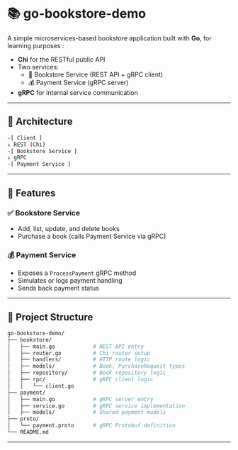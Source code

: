 # 📚 go-bookstore-demo

A simple microservices-based bookstore application built with **Go**, for learning purposes :

- **Chi** for the RESTful public API
- Two services:
  - 📘 Bookstore Service (REST API + gRPC client)
  - 💰 Payment Service (gRPC server)
- **gRPC** for internal service communication

---

## 🧱 Architecture

```bash
-[ Client ]
↓ REST (Chi)
-[ Bookstore Service ]
↓ gRPC
-[ Payment Service ]
```

---

## 🔧 Features

### ✅ Bookstore Service
- Add, list, update, and delete books
- Purchase a book (calls Payment Service via gRPC)

### 💰 Payment Service
- Exposes a `ProcessPayment` gRPC method
- Simulates or logs payment handling
- Sends back payment status

---

## 📁 Project Structure

```bash
go-bookstore-demo/
├── bookstore/
│   ├── main.go            # REST API entry
│   ├── router.go          # Chi router setup
│   ├── handlers/          # HTTP route logic
│   ├── models/            # Book, PurchaseRequest types
│   ├── repository/        # Book repository logic
│   ├── rpc/               # gRPC client logic
│   │   └── client.go
├── payment/
│   ├── main.go            # gRPC server entry
│   ├── service.go         # gRPC service implementation
│   ├── models/            # Shared payment models
├── proto/
│   └── payment.proto      # gRPC Protobuf definition
└── README.md
```


---
<!--
## 🚀 Getting Started

### 1. Clone the Repository

```bash
git clone https://github.com/your-username/go-bookstore-demo.git
cd go-bookstore-demo
```

### 2. Generate gRPC Code

Make sure you have `protoc`, `protoc-gen-go`, and `protoc-gen-go-grpc` installed.

```bash
protoc --go_out=. --go-grpc_out=. proto/payment.proto
```

### 3. Run the Services

In separate terminals:

```bash
# Terminal 1: Payment Service (gRPC server)
cd payment
go run main.go
```

```bash
# Terminal 2: Bookstore Service (REST + gRPC client)
cd bookstore
go run main.go
```

---

## 🧪 Sample Requests

```bash
# Add a book
curl -X POST http://localhost:8080/books \
  -H "Content-Type: application/json" \
  -d '{"title": "The Go Programming Language", "price": 35.0}'

# Buy a book (calls Payment Service via gRPC)
curl -X POST http://localhost:8080/buy/{book_id}
```

---


